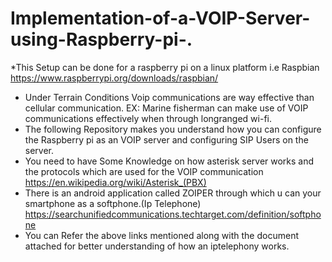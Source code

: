 # Implementation-of-a-VOIP-Server-using-Raspberry-pi-.
 *This Setup can be done for a raspberry pi on a linux platform i.e Raspbian
 https://www.raspberrypi.org/downloads/raspbian/
 * Under Terrain Conditions Voip communications are way effective than cellular communication.
 EX: Marine fisherman can make use of VOIP communications effectively when through longranged wi-fi.
* The following Repository makes you understand how you can configure the Raspberry pi as an VOIP server and configuring SIP Users on the server. 
* You need to have Some Knowledge on how asterisk server works and the protocols which are used for the VOIP communication
https://en.wikipedia.org/wiki/Asterisk_(PBX)
* There is an android application called ZOIPER through which u can your smartphone as a softphone.(Ip Telephone)
https://searchunifiedcommunications.techtarget.com/definition/softphone
* You can Refer the above links mentioned along with the document attached for better understanding of how an iptelephony works.
